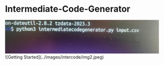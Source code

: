 # Intermediate-Code-Generator

<img src="/images/img1.jpeg" alt="Getting started" />
![Getting Started](../images/intercode/img2.jpeg)